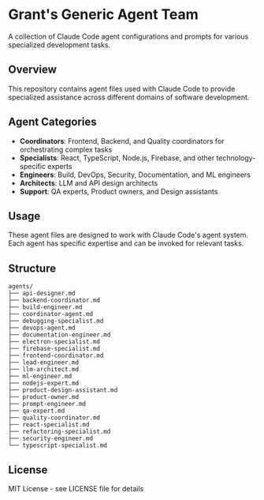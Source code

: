 # Grant's Generic Agent Team

A collection of Claude Code agent configurations and prompts for various specialized development tasks.

## Overview

This repository contains agent files used with Claude Code to provide specialized assistance across different domains of software development.

## Agent Categories

- **Coordinators**: Frontend, Backend, and Quality coordinators for orchestrating complex tasks
- **Specialists**: React, TypeScript, Node.js, Firebase, and other technology-specific experts
- **Engineers**: Build, DevOps, Security, Documentation, and ML engineers
- **Architects**: LLM and API design architects
- **Support**: QA experts, Product owners, and Design assistants

## Usage

These agent files are designed to work with Claude Code's agent system. Each agent has specific expertise and can be invoked for relevant tasks.

## Structure

```
agents/
├── api-designer.md
├── backend-coordinator.md
├── build-engineer.md
├── coordinator-agent.md
├── debugging-specialist.md
├── devops-agent.md
├── documentation-engineer.md
├── electron-specialist.md
├── firebase-specialist.md
├── frontend-coordinator.md
├── lead-engineer.md
├── llm-architect.md
├── ml-engineer.md
├── nodejs-expert.md
├── product-design-assistant.md
├── product-owner.md
├── prompt-engineer.md
├── qa-expert.md
├── quality-coordinator.md
├── react-specialist.md
├── refactoring-specialist.md
├── security-engineer.md
└── typescript-specialist.md
```

## License

MIT License - see LICENSE file for details